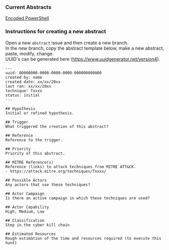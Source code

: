 ### Current Abstracts

[Encoded PowerShell](EncodedPowerShell.md)

### Instructions for creating a new abstract

Open a new `abstract` issue and then create a new branch.  
In the new branch, copy the abstract template below, make a new abstract, paste, modify, change.  
UUID's can be generated here (https://www.uuidgenerator.net/version4).

```
---
uuid: 00000000-0000-0000-0000-000000000000
created by: name
created date: xx/xx/20xx
last ran: xx/xx/20xx
technique: Txxxx
status: initial
---

## Hypothesis
Initial or refined hypothesis.

## Trigger
What triggered the creation of this abstract?

## Reference
Reference to the trigger.

## Priority
Priority of this abstract.

## MITRE Reference(s)
Reference (links) to attack techniques from MITRE ATT&CK.
- https://attack.mitre.org/techniques/Txxxx/

## Possible Actors
Any actors that use these techniques?

## Actor Campaign
Is there an active campaign in which these techniques are used?

## Actor Capability
High, Medium, Low

## Classification
Step in the cyber kill chain

## Estimated Resources
Rough estimation of the time and resources required (to execute this hunt)
```
